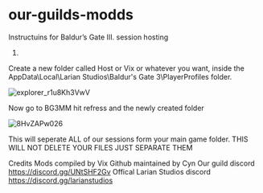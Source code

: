 # our-guilds-modds
Instructuins for Baldur’s Gate III. session hosting

1)
  Create a new folder called Host or Vix or whatever you want, inside the AppData\Local\Larian Studios\Baldur's Gate 3\PlayerProfiles folder.

![explorer_r1u8Kh3VwV](https://github.com/Cszyn/our-guilds-mods/assets/147027531/751639ba-1813-4f7a-aef9-79f5590ae37a)

  Now go to BG3MM hit refress and the newly created folder

![8HvZAPw026](https://github.com/Cszyn/our-guilds-mods/assets/147027531/9a269fc5-8e04-4273-a4f7-868a51504f47)

  This will seperate ALL of our sessions form your main game folder. THIS WILL NOT DELETE YOUR FILES JUST SEPARATE THEM


  Credits
  Mods compiled by Vix
  Github maintained by Cyn
  Our guild discord https://discord.gg/UNtSHF2Gv
  Offical Larian Studios discord https://discord.gg/larianstudios
